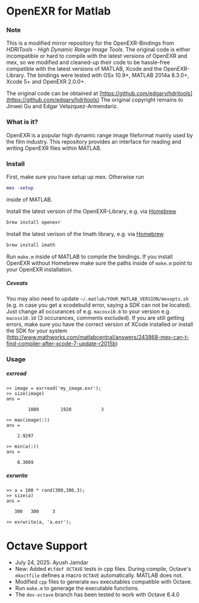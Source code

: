 # OpenEXR for Matlab

### Note
This is a modified mirror repository for the OpenEXR-Bindings from *HDRITools - High Dynamic Range Image Tools*. The original code is either incompatible or hard to compile with the latest versions of OpenEXR and mex, so we modified and cleaned-up their code to be hassle-free compatible with the latest versions of MATLAB, Xcode and the OpenEXR-Library. The bindings were tested with OSx 10.9+, MATLAB 2014a 8.3.0+, Xcode 5+ and OpenEXR 2.0.0+.

The original code can be obtained at [https://github.com/edgarv/hdritools](https://github.com/edgarv/hdritools) The original copyright remains to Jinwei Gu and Edgar Velazquez-Armendariz.

### What is it?
OpenEXR is a popular high dynamic range image fileformat mainly used by the film industry. This repository provides an interface for reading and writing OpenEXR files within MATLAB.

### Install
First, make sure you have setup up mex. Otherwise run
```matlab
mex -setup
```
inside of MATLAB.

Install the latest version of the OpenEXR-Library, e.g. via [Homebrew](http://brew.sh/)
```bash
brew install openexr
```

Install the latest verison of the Imath library, e.g. via [Homebrew](http://brew.sh/)
```bash
brew install imath
```

Run `make.m` inside of MATLAB to compile the bindings. If you install  OpenEXR without Homebrew make sure the paths inside of `make.m` point to your OpenEXR installation.

##### Ceveats
You may also need to update `~/.matlab/YOUR_MATLAB_VERSION/mexopts.sh` (e.g. in case you get a xcodebuild error, saying a SDK can not be located). Just change all occurances of e.g. `macosx10.8` to your version e.g. `macosx10.10` (3 occurances, comments excluded). If you are still getting errors, make sure you have the correct version of XCode installed or install the SDK for your system (http://www.mathworks.com/matlabcentral/answers/243868-mex-can-t-find-compiler-after-xcode-7-update-r2015b)

### Usage
##### exrread
	>> image = exrread('my_image.exr');
	>> size(image)
	ans =

	        1080        1920           3

	>> max(image(:))
	ans =

	    2.9297

	>> min(a(:))
	ans =

	    0.3069

##### exrwrite
	>> a = 100 * rand(300,300,3);
	>> size(a)
	ans =

	   300   300     3

	>> exrwrite(a, 'a.exr');


# Octave Support
- July 24, 2025: Ayush Jamdar
- New: Added `#ifdef OCTAVE` tests in cpp files. During compile, Octave's `mkoctfile` defines a macro `OCTAVE` automatically. MATLAB does not. 
- Modified `cpp` files to generate `mex` executables compatible with Octave. 
- Run `make.m` to generage the executable functions. 
- The `dev-octave` branch has been tested to work with Octave 6.4.0
